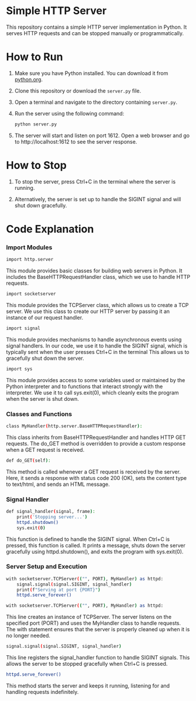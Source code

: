 # Simple HTTP Server

This repository contains a simple HTTP server implementation in Python. It serves HTTP requests and can be stopped manually or programmatically.

# How to Run

1. Make sure you have Python installed. You can download it from [python.org](https://www.python.org/downloads/).

2. Clone this repository or download the `server.py` file.

3. Open a terminal and navigate to the directory containing `server.py`.

4. Run the server using the following command:

   ```sh
   python server.py

   ```
5. The server will start and listen on port 1612.
   Open a web browser and go to http://localhost:1612 to see the server response. 

# How to Stop

1. To stop the server, press Ctrl+C in the terminal where the server is running.
   
2. Alternatively, the server is set up to handle the SIGINT signal and will shut down gracefully.

# Code Explanation



### Import Modules

```bash
import http.server
```
This module provides basic classes for building web servers in Python.
It includes the BaseHTTPRequestHandler class, which we use to handle HTTP requests.

```bash
import socketserver
```
This module provides the TCPServer class, which allows us to create a TCP server.
We use this class to create our HTTP server by passing it an instance of our request handler.

```bash
import signal
```
This module provides mechanisms to handle asynchronous events using signal handlers.
In our code, we use it to handle the SIGINT signal, which is typically sent when the user presses Ctrl+C in the terminal
This allows us to gracefully shut down the server.

```bash
import sys
```
This module provides access to some variables used or maintained by the Python interpreter
and to functions that interact strongly with the interpreter.
We use it to call sys.exit(0), which cleanly exits the program when the server is shut down.




### Classes and Functions

```bash
class MyHandler(http.server.BaseHTTPRequestHandler):
```
This class inherits from BaseHTTPRequestHandler and handles HTTP GET requests.
The do_GET method is overridden to provide a custom response when a GET request is received.

```bash
def do_GET(self):
```
This method is called whenever a GET request is received by the server.
Here, it sends a response with status code 200 (OK),
sets the content type to text/html, and sends an HTML message.




### Signal Handler

```bash
def signal_handler(signal, frame):
    print('Stopping server...')
    httpd.shutdown()
    sys.exit(0)
```
This function is defined to handle the SIGINT signal.
When Ctrl+C is pressed, this function is called.
It prints a message, shuts down the server gracefully using httpd.shutdown(),
and exits the program with sys.exit(0).




### Server Setup and Execution

```bash
with socketserver.TCPServer(("", PORT), MyHandler) as httpd:
    signal.signal(signal.SIGINT, signal_handler)
    print(f"Serving at port {PORT}")
    httpd.serve_forever()
```

```bash
with socketserver.TCPServer(("", PORT), MyHandler) as httpd:
```
This line creates an instance of TCPServer.
The server listens on the specified port (PORT) and uses the MyHandler class to handle requests.
The with statement ensures that the server is properly cleaned up when it is no longer needed.

```bash
signal.signal(signal.SIGINT, signal_handler)
```
This line registers the signal_handler function to handle SIGINT signals.
This allows the server to be stopped gracefully when Ctrl+C is pressed.

```bash
httpd.serve_forever()
```
This method starts the server and keeps it running,
listening for and handling requests indefinitely.
